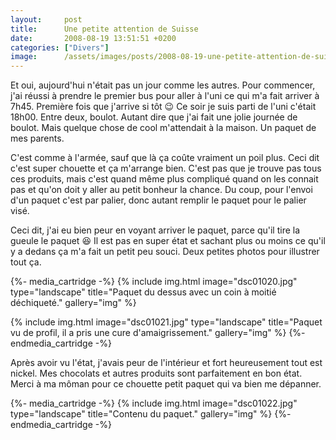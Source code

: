 ```yaml
---
layout:     post
title:      Une petite attention de Suisse
date:       2008-08-19 13:51:51 +0200
categories: ["Divers"]
image:      /assets/images/posts/2008-08-19-une-petite-attention-de-suisse/dsc01022.jpg
---
```


Et oui, aujourd'hui n'était pas un jour comme les autres. Pour commencer, j'ai réussi à prendre le premier bus pour
aller à l'uni ce qui m'a fait arriver à 7h45. Première fois que j'arrive si tôt :wink: Ce soir je suis parti de l'uni
c'était 18h00. Entre deux, boulot. Autant dire que j'ai fait une jolie journée de boulot. Mais quelque chose de
cool m'attendait à la maison. Un paquet de mes parents.

<!--more-->

C'est comme à l'armée, sauf que là ça coûte vraiment un poil plus. Ceci dit c'est super chouette et ça m'arrange
bien. C'est pas que je trouve pas tous ces produits, mais c'est quand même plus compliqué quand on les connait pas
et qu'on doit y aller au petit bonheur la chance. Du coup, pour l'envoi d'un paquet c'est par palier, donc autant
remplir le paquet pour le palier visé.

Ceci dit, j'ai eu bien peur en voyant arriver le paquet, parce qu'il tire la gueule le paquet :laughing: Il est pas en
super état et sachant plus ou moins ce qu'il y a dedans ça m'a fait un petit peu souci. Deux petites photos pour
illustrer tout ça.

{%- media_cartridge -%}
{% include img.html
    image="dsc01020.jpg"
    type="landscape"
    title="Paquet du dessus avec un coin à moitié déchiqueté."
    gallery="img"
%}

{% include img.html
    image="dsc01021.jpg"
    type="landscape"
    title="Paquet vu de profil, il a pris une cure d'amaigrissement."
    gallery="img"
%}
{%- endmedia_cartridge -%}

Après avoir vu l'état, j'avais peur de l'intérieur et fort heureusement tout est nickel. Mes chocolats et autres
produits sont parfaitement en bon état. Merci à ma môman pour ce chouette petit paquet qui va bien me dépanner.

{%- media_cartridge -%}
{% include img.html
    image="dsc01022.jpg"
    type="landscape"
    title="Contenu du paquet."
    gallery="img"
%}
{%- endmedia_cartridge -%}

